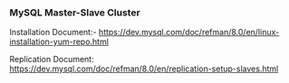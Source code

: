 ### MySQL Master-Slave Cluster

Installation Document:-
https://dev.mysql.com/doc/refman/8.0/en/linux-installation-yum-repo.html

Replication Document:
https://dev.mysql.com/doc/refman/8.0/en/replication-setup-slaves.html
